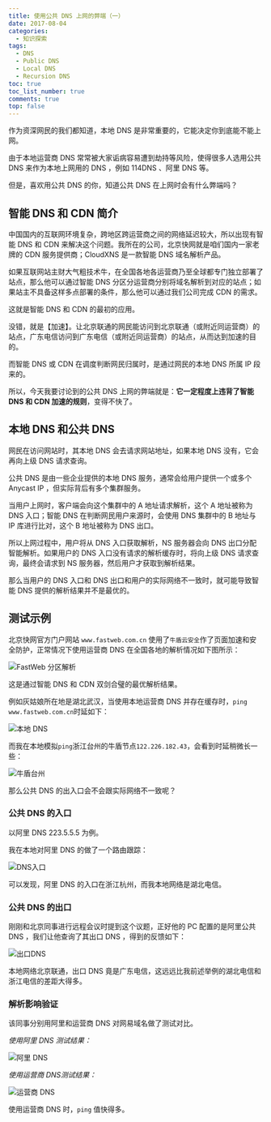 ```yaml
---
title: 使用公共 DNS 上网的弊端（一）
date: 2017-08-04
categories: 
  - 知识探索
tags: 
  - DNS
  - Public DNS
  - Local DNS
  - Recursion DNS
toc: true
toc_list_number: true
comments: true
top: false
---
```


作为资深网民的我们都知道，本地 DNS 是非常重要的，它能决定你到底能不能上网。

由于本地运营商 DNS 常常被大家诟病容易遭到劫持等风险，使得很多人选用公共 DNS 来作为本地上网用的 DNS ，例如 114DNS 、阿里 DNS 等。

但是，喜欢用公共 DNS 的你，知道公共 DNS 在上网时会有什么弊端吗？

<!--more-->

## 智能 DNS 和 CDN 简介

中国国内的互联网环境复杂，跨地区跨运营商之间的网络延迟较大，所以出现有智能 DNS 和 CDN 来解决这个问题。我所在的公司，北京快网就是咱们国内一家老牌的 CDN 服务提供商；CloudXNS 是一款智能 DNS 域名解析产品。

如果互联网站主财大气粗技术牛，在全国各地各运营商乃至全球都专门独立部署了站点，那么他可以通过智能 DNS 分区分运营商分别将域名解析到对应的站点；如果站主不具备这样多点部署的条件，那么他可以通过我们公司完成 CDN 的需求。

这就是智能 DNS 和 CDN 的最初的应用。

没错，就是【加速】。让北京联通的网民能访问到北京联通（或附近同运营商）的站点，广东电信访问到广东电信（或附近同运营商）的站点，从而达到加速的目的。

而智能 DNS 或 CDN 在调度判断网民归属时，是通过网民的本地 DNS 所属 IP 段来的。

所以，今天我要讨论到的公共 DNS 上网的弊端就是：**它一定程度上违背了智能 DNS 和 CDN 加速的规则**，变得不快了。

## 本地 DNS 和公共 DNS

网民在访问网站时，其本地 DNS 会去请求网站地址，如果本地 DNS 没有，它会再向上级 DNS 请求查询。

公共 DNS 是由一些企业提供的本地 DNS 服务，通常会给用户提供一个或多个 Anycast IP ，但实际背后有多个集群服务。

当用户上网时，客户端会向这个集群中的 A 地址请求解析，这个 A 地址被称为 DNS 入口；智能 DNS 在判断网民用户来源时，会使用 DNS 集群中的 B 地址与 IP 库进行比对，这个 B 地址被称为 DNS 出口。

所以上网过程中，用户将从 DNS 入口获取解析，NS 服务器会向 DNS 出口分配智能解析。如果用户的 DNS 入口没有请求的解析缓存时，将向上级 DNS 请求查询，最终会请求到 NS 服务器，然后用户才获取到解析结果。

那么当用户的 DNS 入口和 DNS 出口和用户的实际网络不一致时，就可能导致智能 DNS 提供的解析结果并不是最优的。

## 测试示例

北京快网官方门户网站 `www.fastweb.com.cn` 使用了`牛盾云安全`作了页面加速和安全防护，正常情况下使用运营商 DNS 在全国各地的解析情况如下图所示：

![FastWeb 分区解析](https://imephen.pek3b.qingstor.com/b_image/20190426154730.png)

这是通过智能 DNS 和 CDN 双剑合璧的最优解析结果。

例如灰姑娘所在地是湖北武汉，当使用本地运营商 DNS 并存在缓存时，`ping www.fastweb.com.cn`时延如下：

![本地 DNS ](https://imephen.pek3b.qingstor.com/b_image/20190426154755.png)

而我在本地模拟`ping`浙江台州的牛盾节点`122.226.182.43`，会看到时延稍微长一些：

![牛盾台州](https://imephen.pek3b.qingstor.com/b_image/20190426154839.png)

那么公共 DNS 的出入口会不会跟实际网络不一致呢？

### 公共 DNS 的入口

以阿里 DNS 223.5.5.5 为例。

我在本地对阿里 DNS 的做了一个路由跟踪：

![DNS入口](https://imephen.pek3b.qingstor.com/b_image/20190426154905.png)

可以发现，阿里 DNS 的入口在浙江杭州，而我本地网络是湖北电信。

### 公共 DNS 的出口

刚刚和北京同事进行远程会议时提到这个议题，正好他的 PC 配置的是阿里公共 DNS ，我们让他查询了其出口 DNS ，得到的反馈如下：

![出口DNS](https://imephen.pek3b.qingstor.com/b_image/20190426154956.png)

本地网络北京联通，出口 DNS 竟是广东电信，这远远比我前述举例的湖北电信和浙江电信的差距大得多。

### 解析影响验证

该同事分别用阿里和运营商 DNS 对网易域名做了测试对比。

_使用阿里 DNS 测试结果：_

![阿里 DNS](https://imephen.pek3b.qingstor.com/b_image/20190426155020.png)

_使用运营商 DNS测试结果：_

![运营商 DNS](https://imephen.pek3b.qingstor.com/b_image/20190426155043.png)

使用运营商 DNS 时，`ping` 值快得多。